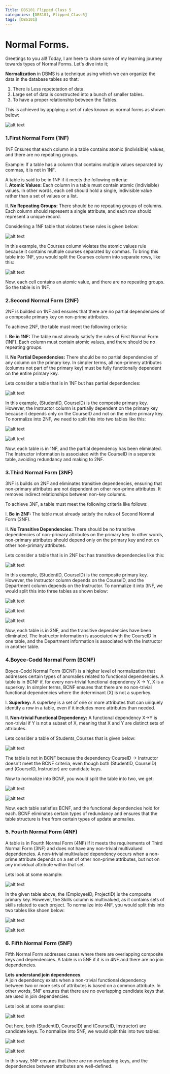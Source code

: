 ```yaml
---
Title: DBS101 Flipped Class 5
categories: [DBS101, Flipped_Class5]
tags: [DBS101]
---
```


# Normal Forms.

Greetings to you all! Today, I am here to share some of my learning journey towards types of Normal Forms. Let's dive into it;

**Normalization** in DBMS is a technique using which we can organize the data in the database tables so that:
1. There is Less repetetation of data.
2. Large set of data is constructed into a bunch of smaller tables.
3. To have a proper relationship between the Tables.

This is achieved by applying a set of rules known as normal forms as shown below:

![alt text](<../image FC5/Types of normal forms .png>)

### 1.First Normal Form (1NF)
1NF Ensures that each column in a table contains atomic (indivisible) values, and there are no repeating groups.

Example: If a table has a column that contains multiple values separated by commas, it is not in 1NF.

 A table is said to be in 1NF if it meets the following criteria:<br>
I. **Atomic Values:** Each column in a table must contain atomic (indivisible) values. In other words, each cell should hold a single, indivisible value rather than a set of values or a list.

II. **No Repeating Groups:** There should be no repeating groups of columns. Each column should represent a single attribute, and each row should represent a unique record.

Considering a 1NF table that violates these rules is given below:

![alt text](<../image FC5/1NF_ex 1.png>)

In this example, the Courses column violates the atomic values rule because it contains multiple courses separated by commas. To bring this table into 1NF, you would split the Courses column into separate rows, like this:

![alt text](<../image FC5/1NF_ex 2.png>)

Now, each cell contains an atomic value, and there are no repeating groups. So the table is in 1NF.

### 2.Second Normal Form (2NF)

2NF is builded on 1NF and ensures that there are no partial dependencies of a composite primary key on non-prime attributes.

To achieve 2NF, the table must meet the following criteria:

I. **Be in 1NF:** The table must already satisfy the rules of First Normal Form (1NF). Each column must contain atomic values, and there should be no repeating groups.

II. **No Partial Dependencies:** There should be no partial dependencies of any column on the primary key. In simpler terms, all non-primery attributes (columns not part of the primary key) must be fully functionally dependent on the entire primary key.

Lets consider a table that is in 1NF but has partial dependencies:

![alt text](<../image FC5/2NF_ex1.png>)

In this example, (StudentID, CourseID) is the composite primary key. However, the Instructor column is partially dependent on the primary key because it depends only on the CourseID and not on the entire primary key. To normalize into 2NF, we need to split this into two tables like this:

![alt text](<../image FC5/2nf_ex2.png>)

![alt text](<../image FC5/2NF_ex3.png>)

Now, each table is in 1NF, and the partial dependency has been eliminated. The Instructor information is associated with the CourseID in a separate table, avoiding redundancy and making to 2NF.

### 3.Third Normal Form (3NF)
3NF is builds on 2NF and eliminates transitive dependencies, ensuring that non-primary attributes are not dependent on other non-prime attributes. It removes indirect relationships between non-key columns.

To achieve 3NF, a table must meet the following criteria like follows:

I. **Be in 2NF:** The table must already satisfy the rules of Second Normal Form (2NF).

II. **No Transitive Dependencies:** There should be no transitive dependencies of non-primary attributes on the primary key. In other words, non-primary attributes should depend only on the primary key and not on other non-primary attributes.

Lets consider a table that is in 2NF but has transitive dependencies like this:

![alt text](<../image FC5/3NF_ex1.png>)

In this example, (StudentID, CourseID) is the composite primary key. However, the Instructor column depends on the CourseID, and the Department column depends on the Instructor. To normalize it into 3NF, we would split this into three tables as shown below:

![alt text](<../image FC5/3NF_ex2.png>)

![alt text](<../image FC5/3NF_ex3.png>)

![alt text](<../image FC5/3NF_ex4.png>)

Now, each table is in 3NF, and the transitive dependencies have been eliminated. The Instructor information is associated with the CourseID in one table, and the Department information is associated with the Instructor in another table.

### 4.Boyce-Codd Normal Form (BCNF)
Boyce-Codd Normal Form (BCNF) is a higher level of normalization that addresses certain types of anomalies related to functional dependencies. A table is in BCNF if, for every non-trivial functional dependency X → Y, X is a superkey. In simpler terms, BCNF ensures that there are no non-trivial functional dependencies where the determinant (X) is not a superkey.

I. **Superkey:** A superkey is a set of one or more attributes that can uniquely identify a row in a table, even if it includes more attributes than needed.

II. **Non-trivial Functional Dependency:** A functional dependency X→Y is non-trivial if Y is not a subset of X, meaning that X and Y are distinct sets of attributes.

Lets consider a table of Students_Courses that is given below:

![alt text](<../image FC5/BCNF_ex1.png>)

The table is not in BCNF because the dependency CourseID → Instructor doesn't meet the BCNF criteria, even though both (StudentID, CourseID) and (CourseID, Instructor) are candidate keys.

Now to normalize into BCNF, you would split the table into
two, we get:

![alt text](<../image FC5/BCNF_ex2.png>)

![alt text](<../image FC5/BCNF_ex3.png>)

Now, each table satisfies BCNF, and the functional dependencies hold for each. BCNF eliminates certain types of redundancy and ensures that the table structure is free from certain types of update anomalies.


### 5. Fourth Normal Form (4NF)

A table is in Fourth Normal Form (4NF) if it meets the requirements of Third Normal Form (3NF) and does not have any non-trivial multivalued dependencies. A non-trivial multivalued dependency occurs when a non-prime attribute depends on a set of other non-prime attributes, but not on any individual attribute within that set.

Lets look at some example:

![alt text](<../image FC5/4NF_ex1.png>)

In the given table above, the (EmployeeID, ProjectID) is the composite primary key. However, the Skills column is multivalued, as it contains sets of skills related to each project. To normalize into 4NF, you would split this into two tables like shoen below:

![alt text](<../image FC5/4NF_ex2.png>)

![alt text](<../image FC5/4NF_ex3.png>)

### 6. Fifth Normal Form (5NF)

Fifth Normal Form addresses cases where there are overlapping composite keys and dependencies. A table is in 5NF if it is in 4NF and there are no join dependencies.

**Lets understand join dependences**.<br>
A join dependency exists when a non-trivial functional dependency between two or more sets of attributes is based on a common attribute. In other words, 5NF ensures that there are no overlapping candidate keys that are used in join dependencies.

Lets look at some examples:

![alt text](<../image FC5/5NF_ex1.png>)

Out here, both (StudentID, CourseID) and (CourseID, Instructor) are candidate keys. To normalize into 5NF, we would split this into two tables:

![alt text](<../image FC5/5NF_ex2.png>)

![alt text](<../image FC5/5NF_ex3.png>)

In this way, 5NF ensures that there are no overlapping keys, and the dependencies between attributes are well-defined.

